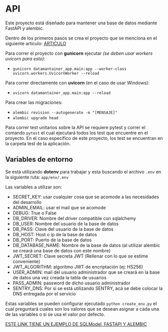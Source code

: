 # API
Este proyecto está diseñado para mantener una base de datos mediante FastAPI y alembic.

Dentro de los primeros pasos se crea el proyecto que se menciona en el siguiente articulo: [ARTICULO](https://neuralcovenant.com/2020/12/29/aprendiendo-fastapi-con-postgresql/)

Para correr el proyecto con **gunicorn** ejecutar *(se deben usar workers uvicorn para esto)*: 
 - `gunicorn datamantainer_app.main:app --worker-class uvicorn.workers.UvicornWorker --reload`

Para correr directamente con **uvicorn** (en el caso de usar Windows):
 - `uvicorn datamantainer_app.main:app --reload`

Para crear las migraciones: 
 - `alembic revision --autogenerate -m "[MENSAJE]"`
 - `alembic upgrade head`

Para correr test unitarios sobre la API se requiere pytest y correr el comando `pytest` el cual ejecutará todos los test que encuentre en el proyecto. En el caso específico de este proyecto, los test se encuentran en la carpeta test de la aplicación.


## Variables de entorno
Se está utilizando **dotenv** para trabajar y esta buscando el archivo `.env` en la siguiente ruta:
`app/env/.env`

Las variables a utilizar son:

 - SECRET_KEY: usar cualquier cosa que se acomode a las necesidades del desarrollo
 - ADMIN_EMAIL: usar el mail que se acomode
 - DEBUG: True o False
 - DB_DRIVER: Nombre del driver compatible con sqlalchemy
 - DB_USER: Nombre del usuario de la base de datos
 - DB_PASS: Clave del usuario de la base de datos
 - DB_HOST: Host o ip de la base de datos
 - DB_PORT: Puerto de la base de datos
 - DB_DATABASE_NAME: Nombre de la base de datos (al utilizar alembic se creará una base de datos con este nombre)
 - JWT_SECRET: Clave secreta JWT (Rellenar con lo que se estime conveniente)
 - JWT_ALGORITHM: algoritmo JWT de encriptación (ej: HS256)
 - USER_ADMIN: mail del usuario administrador que se creará en la base de datos una vez creada la tabla de usuarios
 - PASS_ADMIN: password de dicho usuario administrador
 - SENTRY_DNS: Por si se está utilizando SENTRY, acá se debe colocar la DNS entregada por el servicio

Estas variables se pueden configurar ejecutado `python create_env.py` el cual preguntará cuales son los valores que se desean asignar a cada una de las variables o si se usa el valor por defecto.

[ESTE LINK TIENE UN EJEMPLO DE SQLModel, FASTAPI Y ALEMBIC](https://testdriven.io/blog/fastapi-sqlmodel/)